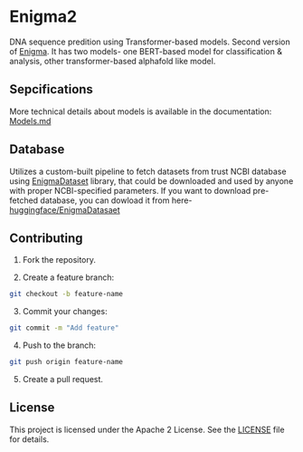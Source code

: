 # Enigma2

DNA sequence predition using Transformer-based models. Second version of [Enigma](https://github.com/shivendrra/enigma). It has two models- one BERT-based model for classification & analysis, other transformer-based alphafold like model.

## Sepcifications

More technical details about models is available in the documentation: [Models.md](https://github.com/shivendrra/enigma2/blob/main/docs/Model.md)

## Database

Utilizes a custom-built pipeline to fetch datasets from trust NCBI database using [EnigmaDataset](https://github.com/delveopers/EnigmaDataset) library, that could be downloaded and used by anyone with proper NCBI-specified parameters. If you want to download pre-fetched database, you can dowload it from here- [huggingface/EnigmaDatasaet](https://huggingface.co/datasets/shivendrra/EnigmaDataset)

## Contributing

1. Fork the repository.

2. Create a feature branch:
  
  ```bash
  git checkout -b feature-name
  ```

3. Commit your changes:

  ```bash
  git commit -m "Add feature"
  ```

4. Push to the branch:

  ```bash
  git push origin feature-name
  ```

5. Create a pull request.

## License

This project is licensed under the Apache 2 License. See the [LICENSE](LICENSE) file for details.
